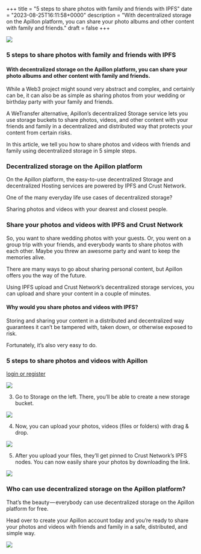 +++
title = "5 steps to share photos with family and friends with IPFS"
date = "2023-08-25T16:11:58+0000"
description = "With decentralized storage on the Apillon platform, you can share your photo albums and other content with family and friends."
draft = false
+++

![](/images/aa0b7fb95b0d921d385065cceef08fe6.jpeg)


### 5 steps to share photos with family and friends with IPFS


#### With decentralized storage on the Apillon platform, you can share your photo albums and other content with family and friends.


While a Web3 project might sound very abstract and complex, and certainly can be, it can also be as simple as sharing photos from your wedding or birthday party with your family and friends.


A WeTransfer alternative, Apillon’s decentralized Storage service lets you use storage buckets to share photos, videos, and other content with your friends and family in a decentralized and distributed way that protects your content from certain risks.


In this article, we tell you how to share photos and videos with friends and family using decentralized storage in 5 simple steps.


### Decentralized storage on the Apillon platform


On the Apillon platform, the easy-to-use decentralized Storage and decentralized Hosting services are powered by IPFS and Crust Network.


One of the many everyday life use cases of decentralized storage?


Sharing photos and videos with your dearest and closest people.


### Share your photos and videos with IPFS and Crust Network


So, you want to share wedding photos with your guests. Or, you went on a group trip with your friends, and everybody wants to share photos with each other. Maybe you threw an awesome party and want to keep the memories alive.


There are many ways to go about sharing personal content, but Apillon offers you the way of the future.


Using IPFS upload and Crust Network’s decentralized storage services, you can upload and share your content in a couple of minutes.


#### Why would you share photos and videos with IPFS?


Storing and sharing your content in a distributed and decentralized way guarantees it can’t be tampered with, taken down, or otherwise exposed to risk.


Fortunately, it’s also very easy to do.


### 5 steps to share photos and videos with Apillon

[login or register](http://apillon.io)

![](/images/3b81d95ee17b63ab21ea555aac8cd281.png)


3. Go to Storage on the left. There, you’ll be able to create a new storage bucket.


![](/images/eff90e55390b0c96963c1d9aef944428.png)


4. Now, you can upload your photos, videos (files or folders) with drag & drop.


![](/images/016442299f3ca5038d854b5d0d93fecb.png)


5. After you upload your files, they’ll get pinned to Crust Network’s IPFS nodes. You can now easily share your photos by downloading the link.


![](/images/6584a74cee579c20cfe9be3ebca4b3f1.png)


### Who can use decentralized storage on the Apillon platform?


That’s the beauty — everybody can use decentralized storage on the Apillon platform for free.


Head over to create your Apillon account today and you’re ready to share your photos and videos with friends and family in a safe, distributed, and simple way.


![](/images/545689419860f5a60f777bdeb41c4341.png)
